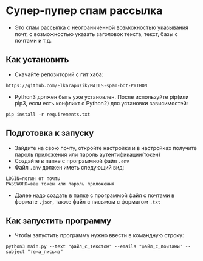 # Супер-пупер спам рассылка
- Это спам рассылка с неограниченной возможностью указывания почт, с возможностью указать заголовок текста, текст, базы с почтами и т.д.

## Как установить
- Скачайте репозиторий с гит хаба:

```
https://github.com/Elkarapuzik/MAILS-spam-bot-PYTHON
```

- Python3 должен быть уже установлен. После используйте pip(или pip3, если есть конфликт с Python2) для установки зависимостей:

```
pip install -r requirements.txt
``` 
## Подготовка к запуску
- Зайдите на свою почту, откройте настройки и в настройках получите пароль приложения или пароль аутентификации(токен)
- Создайте в папке с программной файл `.env`
- Файл `.env` должен иметь следующий вид:
```
LOGIN=логин от почты
PASSWORD=ваш токен или пароль приложения
```
- Далее надо создать в папке с программой файл с почтами в формате
 `.json`, также файл с письмом с форматом `.txt`

## Как запустить программу
- Чтобы запустить программу нужно ввести в командную строку:
```
python3 main.py --text "файл_с_текстом" --emails "файл_с_почтами" --subject "тема_письма"
``` 
